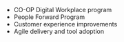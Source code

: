 - CO-OP Digital Workplace program
- People Forward Program
- Customer experience improvements
- Agile delivery and tool adoption
